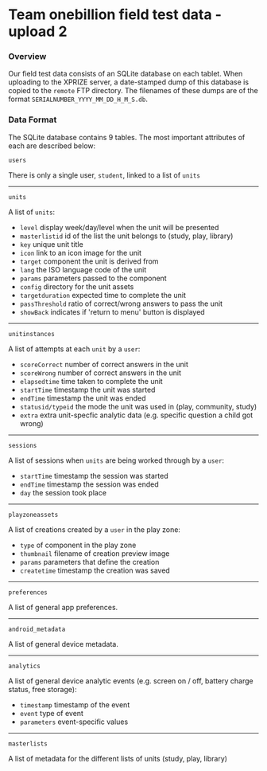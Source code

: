 # Team onebillion field test data - upload 2


### Overview
Our field test data consists of an SQLite database on each tablet. When uploading to the XPRIZE server, a date-stamped dump of this database is copied to the `remote` FTP directory. The filenames of these dumps are of the format `SERIALNUMBER_YYYY_MM_DD_H_M_S.db`.

### Data Format
The SQLite database contains 9 tables. The most important attributes of each are described below:



`users`

There is only a single user, `student`, linked to a list of `units`

--------

`units`

A list of `units`:

- `level` display week/day/level when the unit will be presented
- `masterlistid` id of the list the unit belongs to (study, play, library)
- `key` unique unit title
- `icon` link to an icon image for the unit
- `target` component the unit is derived from
- `lang` the ISO language code of the unit
- `params` parameters passed to the component
- `config` directory for the unit assets
- `targetduration` expected time to complete the unit
- `passThreshold` ratio of correct/wrong answers to pass the unit
- `showBack` indicates if 'return to menu' button is displayed 

--------

`unitinstances`

A list of attempts at each `unit` by a `user`:

- `scoreCorrect` number of correct answers in the unit
- `scoreWrong` number of correct answers in the unit
- `elapsedtime` time taken to complete the unit
- `startTime` timestamp the unit was started
- `endTime` timestamp the unit was ended
- `statusid/typeid` the mode the unit was used in (play, community, study)
- `extra` extra unit-specfic analytic data (e.g. specific question a child got wrong)

--------

`sessions`

A list of sessions when `units` are being worked through by a `user`:

- `startTime` timestamp the session was started
- `endTime` timestamp the session was ended
- `day` the session took place

--------

`playzoneassets`

A list of creations created by a `user` in the play zone:

- `type` of component in the play zone
- `thumbnail` filename of creation preview image
- `params` parameters that define the creation
- `createtime` timestamp the creation was saved

--------

`preferences`

A list of general app preferences.

--------

`android_metadata`

A list of general device metadata.

--------

`analytics`

A list of general device analytic events (e.g. screen on / off, battery charge status, free storage):

- `timestamp` timestamp of the event
- `event` type of event
- `parameters` event-specific values

--------

`masterlists`

A list of metadata for the different lists of units (study, play, library)
